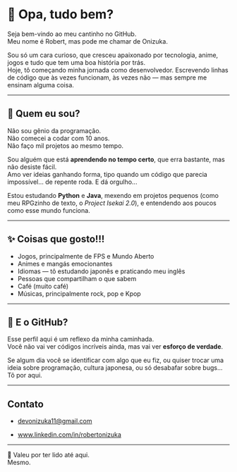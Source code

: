 # 👋 Opa, tudo bem?

Seja bem-vindo ao meu cantinho no GitHub.  
Meu nome é Robert, mas pode me chamar de Onizuka.

Sou só um cara curioso, que cresceu apaixonado por tecnologia, anime, jogos e tudo que tem uma boa história por trás.  
Hoje, tô começando minha jornada como desenvolvedor. Escrevendo linhas de código que às vezes funcionam, às vezes não — mas sempre me ensinam alguma coisa.

---

## 💭 Quem eu sou?

Não sou gênio da programação.  
Não comecei a codar com 10 anos.  
Não faço mil projetos ao mesmo tempo.

Sou alguém que está **aprendendo no tempo certo**, que erra bastante, mas não desiste fácil.  
Amo ver ideias ganhando forma, tipo quando um código que parecia impossível… de repente roda. E dá orgulho...

Estou estudando **Python** e **Java**, mexendo em projetos pequenos (como meu RPGzinho de texto, o *Project Isekai 2.0*), e entendendo aos poucos como esse mundo funciona.

---

## ✨ Coisas que gosto!!!

- Jogos, principalmente de FPS e Mundo Aberto
- Animes e mangás emocionantes
- Idiomas — tô estudando japonês e praticando meu inglês
- Pessoas que compartilham o que sabem
- Café (muito café)
- Músicas, principalmente rock, pop e Kpop
---

## 🚀 E o GitHub?

Esse perfil aqui é um reflexo da minha caminhada.  
Você não vai ver códigos incríveis ainda, mas vai ver **esforço de verdade**.

Se algum dia você se identificar com algo que eu fiz, ou quiser trocar uma ideia sobre programação, cultura japonesa, ou só desabafar sobre bugs...  
Tô por aqui.

---
## Contato

- devonizuka11@gmail.com

- www.linkedin.com/in/robertonizuka

---
🧡 Valeu por ter lido até aqui.  
Mesmo.  
